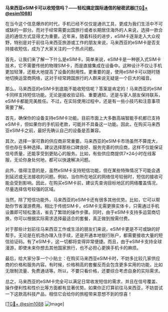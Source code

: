 **马来西亚eSIM卡可以收短信吗？——轻松搞定国际通信的秘密武器[[TG💪+ @esim1088](https://t.me/s/esim1088)]**

在当今这个信息爆炸的时代，手机已经不仅仅是通讯工具，更成为我们生活中不可或缺的一部分。而对于经常需要出国旅行或者长期居住海外的人来说，选择一款合适的通信方式显得尤为重要。近年来，随着科技的进步，eSIM卡逐渐走入大众视野，特别是对于前往马来西亚旅游或工作的朋友来说，马来西亚的eSIM卡是否支持接收短信，成为了大家关注的一个热点问题。

首先，让我们来了解一下什么是eSIM卡。简单来说，eSIM卡是一种嵌入式SIM卡技术，它不需要传统的物理SIM卡，而是直接集成在设备中。这种设计不仅让手机更加轻薄，还极大地提高了设备的耐用性。更重要的是，使用eSIM卡可以随时随地切换运营商网络，这对于经常跨国旅行的人群来说无疑是一个巨大的福音。

那么，马来西亚的eSIM卡到底能不能收短信呢？答案是肯定的！马来西亚的eSIM卡同样支持短信功能。无论是接收验证码、重要通知，还是与家人朋友保持联系，eSIM卡都能完美胜任。不过，在实际使用过程中，还是有一些小技巧和注意事项需要了解。

首先，确保你的设备支持eSIM卡功能。目前市面上大多数高端智能手机都已支持eSIM卡，但如果你的手机较老款，可能并不具备这一功能。因此，在购买马来西亚eSIM卡之前，最好先确认自己的设备是否兼容。

其次，选择一家可靠的供应商非常重要。马来西亚的eSIM卡市场虽然不算庞大，但也存在多种选择。建议选择那些口碑良好、服务完善的供应商，这样不仅能保证信号质量，还能享受到更贴心的服务。比如，有些供应商提供7×24小时在线客服，无论你身处何地，都可以快速解决问题。

此外，值得注意的是，虽然eSIM卡支持短信功能，但在某些特殊情况下可能会遇到延迟或无法接收的问题。例如，当你所在地区的网络信号较弱时，短信的接收可能会受到影响。因此，在购买eSIM卡前，建议先查询目标地区的网络覆盖情况，尽量选择信号较强的区域。

当然，除了短信功能外，马来西亚的eSIM卡还有很多其他优势。比如，它可以帮助你节省漫游费用。相比于传统SIM卡，eSIM卡无需更换实体卡，只需通过手机设置即可轻松激活，省去了繁琐的操作步骤。同时，由于eSIM卡支持多运营商切换，你可以根据实际需求选择最适合的套餐，真正做到按需付费。

对于那些计划前往马来西亚工作或生活的朋友们来说，eSIM卡更是不可或缺的好帮手。无论是在机场办理入住手续，还是开通本地银行账户，都需要接收大量的短信验证码。有了eSIM卡，这一切都将变得异常便捷。而且，由于eSIM卡支持全球漫游，即使未来你想去其他国家旅行，也不必担心更换手机卡的麻烦。

最后，给大家分享一个小贴士：在购买马来西亚eSIM卡时，不妨多比较几家供应商的价格和服务内容。有时候，价格稍高的套餐反而会包含更多实用的功能，比如无限制流量、免费通话等。所以，不要只看价格，还要综合考虑自身的实际需求。

总之，马来西亚的eSIM卡完全可以满足日常收发短信的需求，并且在信号覆盖、操作便利性和性价比等方面都有显著优势。如果你正打算前往马来西亚，不妨尝试一下这款高科技产品，相信它会给你的旅程带来意想不到的惊喜！

[[TG💪+ @esim1088](https://t.me/s/esim1088) ![Image](https://i.postimg.cc/4NQfJmqS/Snipaste-2025-05-13-00-14-12.png)]
